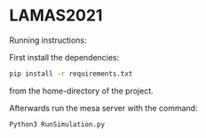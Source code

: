 # LAMAS2021

Running instructions:

First install the dependencies:
```bash
pip install -r requirements.txt
```



from the home-directory of the project.

Afterwards run the mesa server with the command:

```bash
Python3 RunSimulation.py
```
